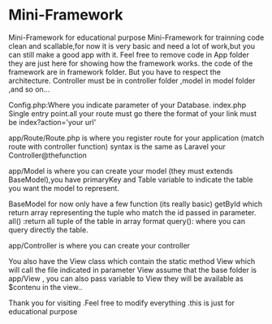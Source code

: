 # Mini-Framework
Mini-Framework for educational purpose
Mini-Framework for trainning code clean and scallable,for now it is very basic and need a lot of work,but you can still make a good app with it.
Feel free to remove code in App folder they are just here for showing how the framework works.
the code of the framework are in framework folder.
But you have to respect the architecture. Controller must be in controller folder ,model in model folder ,and so on...
 
Config.php:Where you indicate parameter of your Database.
index.php Single entry point.all your route must go there the format of your link must be index?action='your url'

app/Route/Route.php is where you register route for your application (match route with controller function) syntax is the same as Laravel
your Controller@thefunction

app/Model is where you can create your model (they must extends BaseModel),you have primaryKey and Table variable to indicate the table  you want the model to represent.

BaseModel for now only have a few function (its really basic) getById which return array representing the tuple who match the id passed in parameter.
all() :return all tuple of the table in array format
query(): where you can query directly the table.

app/Controller is where you can create your controller 

You also have the View class which contain the static method View which will call the file indicated in parameter View assume that the base folder is app/View , you can also pass variable to View they will be available as $contenu in the view..

Thank you for visiting .Feel free to modify everything .this is just for educational purpose
 
